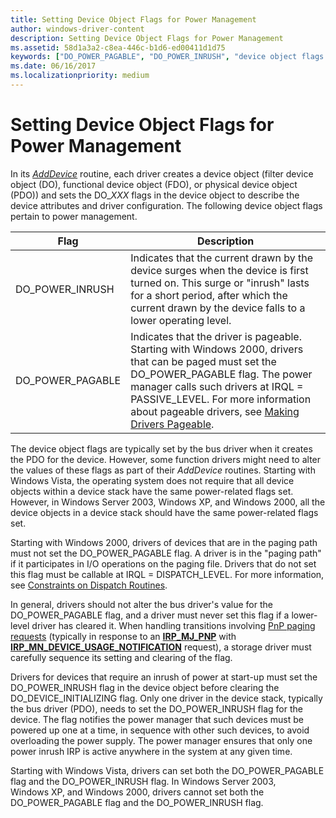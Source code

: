 ```yaml
---
title: Setting Device Object Flags for Power Management
author: windows-driver-content
description: Setting Device Object Flags for Power Management
ms.assetid: 58d1a3a2-c8ea-446c-b1d6-ed00411d1d75
keywords: ["DO_POWER_PAGABLE", "DO_POWER_INRUSH", "device object flags WDK power management", "object flags WDK power management", "flags WDK power management"]
ms.date: 06/16/2017
ms.localizationpriority: medium
---
```


# Setting Device Object Flags for Power Management





In its [*AddDevice*](https://msdn.microsoft.com/library/windows/hardware/ff540521) routine, each driver creates a device object (filter device object (DO), functional device object (FDO), or physical device object (PDO)) and sets the DO\_*XXX* flags in the device object to describe the device attributes and driver configuration. The following device object flags pertain to power management.

| Flag               | Description                                                                                                                                                                                                                                                                                                |
|--------------------|------------------------------------------------------------------------------------------------------------------------------------------------------------------------------------------------------------------------------------------------------------------------------------------------------------|
| DO\_POWER\_INRUSH  | Indicates that the current drawn by the device surges when the device is first turned on. This surge or "inrush" lasts for a short period, after which the current drawn by the device falls to a lower operating level.                                                                                   |
| DO\_POWER\_PAGABLE | Indicates that the driver is pageable. Starting with Windows 2000, drivers that can be paged must set the DO\_POWER\_PAGABLE flag. The power manager calls such drivers at IRQL = PASSIVE\_LEVEL. For more information about pageable drivers, see [Making Drivers Pageable](making-drivers-pageable.md). |

 

The device object flags are typically set by the bus driver when it creates the PDO for the device. However, some function drivers might need to alter the values of these flags as part of their *AddDevice* routines. Starting with Windows Vista, the operating system does not require that all device objects within a device stack have the same power-related flags set. However, in Windows Server 2003, Windows XP, and Windows 2000, all the device objects in a device stack should have the same power-related flags set.

Starting with Windows 2000, drivers of devices that are in the paging path must not set the DO\_POWER\_PAGABLE flag. A driver is in the "paging path" if it participates in I/O operations on the paging file. Drivers that do not set this flag must be callable at IRQL = DISPATCH\_LEVEL. For more information, see [Constraints on Dispatch Routines](https://msdn.microsoft.com/library/windows/hardware/ff539309).

In general, drivers should not alter the bus driver's value for the DO\_POWER\_PAGABLE flag, and a driver must never set this flag if a lower-level driver has cleared it. When handling transitions involving [PnP paging requests](https://msdn.microsoft.com/library/windows/hardware/ff554992) (typically in response to an [**IRP\_MJ\_PNP**](https://msdn.microsoft.com/library/windows/hardware/ff550772) with [**IRP\_MN\_DEVICE\_USAGE\_NOTIFICATION**](https://msdn.microsoft.com/library/windows/hardware/ff550841) request), a storage driver must carefully sequence its setting and clearing of the flag.

Drivers for devices that require an inrush of power at start-up must set the DO\_POWER\_INRUSH flag in the device object before clearing the DO\_DEVICE\_INITIALIZING flag. Only one driver in the device stack, typically the bus driver (PDO), needs to set the DO\_POWER\_INRUSH flag for the device. The flag notifies the power manager that such devices must be powered up one at a time, in sequence with other such devices, to avoid overloading the power supply. The power manager ensures that only one power inrush IRP is active anywhere in the system at any given time.

Starting with Windows Vista, drivers can set both the DO\_POWER\_PAGABLE flag and the DO\_POWER\_INRUSH flag. In Windows Server 2003, Windows XP, and Windows 2000, drivers cannot set both the DO\_POWER\_PAGABLE flag and the DO\_POWER\_INRUSH flag.

 

 




